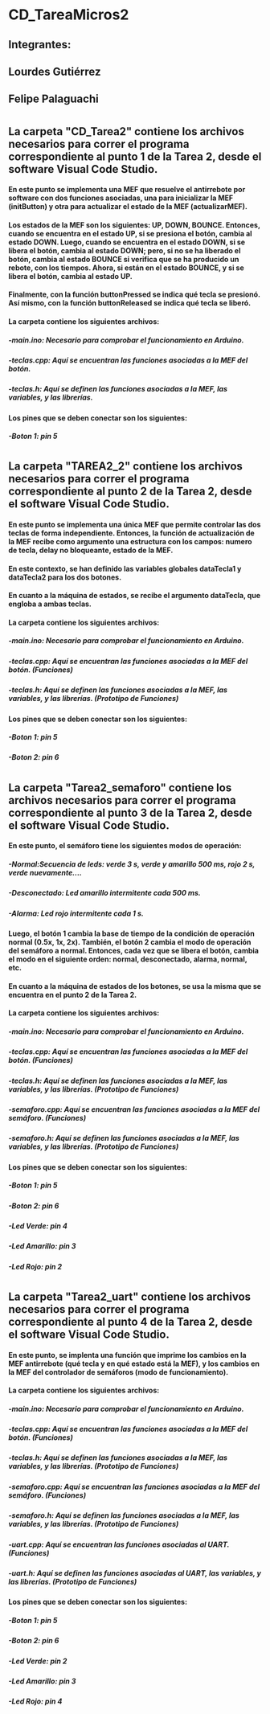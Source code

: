 # CD_TareaMicros2
## Integrantes:
## Lourdes Gutiérrez
## Felipe Palaguachi
###
###
###
###
#
## La carpeta "CD_Tarea2" contiene los archivos necesarios para correr el programa correspondiente al punto 1 de la Tarea 2, desde el software Visual Code Studio. 
#### En este punto se implementa una MEF que resuelve el antirrebote por software con dos funciones asociadas, una para inicializar la MEF (initButton) y otra para actualizar el estado de la MEF (actualizarMEF).
#### Los estados de la MEF son los siguientes: UP, DOWN, BOUNCE. Entonces, cuando se encuentra en el estado UP, si se presiona el botón, cambia al estado DOWN. Luego, cuando se encuentra en el estado DOWN, si se libera el botón, cambia al estado DOWN; pero, si no se ha liberado el botón, cambia al estado BOUNCE si verifica que se ha producido un rebote, con los tiempos. Ahora, si están en el estado BOUNCE, y si se libera el botón, cambia al estado UP.
#### Finalmente, con la función buttonPressed se indica qué tecla se presionó. Así mismo, con la función buttonReleased se indica qué tecla se liberó. 
#### La carpeta contiene los siguientes archivos:
##### -main.ino: Necesario para comprobar el funcionamiento en Arduino.
##### -teclas.cpp: Aquí se encuentran las funciones asociadas a la MEF del botón.
##### -teclas.h: Aquí se definen las funciones asociadas a la MEF, las variables, y las librerías.
#### Los pines que se deben conectar son los siguientes:
##### -Boton 1: pin 5
#
###
###
###
###
#
## La carpeta "TAREA2_2" contiene los archivos necesarios para correr el programa correspondiente al punto 2 de la Tarea 2, desde el software Visual Code Studio.
#### En este punto se implementa una única MEF que permite controlar las dos teclas de forma independiente. Entonces, la función de actualización de la MEF recibe como argumento una estructura con los campos: numero de tecla, delay no bloqueante, estado de la MEF.
#### En este contexto, se han definido las variables globales dataTecla1 y dataTecla2 para los dos botones.
#### En cuanto a la máquina de estados, se recibe el argumento dataTecla, que engloba a ambas teclas.
#### La carpeta contiene los siguientes archivos:
##### -main.ino: Necesario para comprobar el funcionamiento en Arduino.
##### -teclas.cpp: Aquí se encuentran las funciones asociadas a la MEF del botón. (Funciones)
##### -teclas.h: Aquí se definen las funciones asociadas a la MEF, las variables, y las librerías. (Prototipo de Funciones)
#### Los pines que se deben conectar son los siguientes:
##### -Boton 1: pin 5
##### -Boton 2: pin 6
#
###
###
###
###
#
## La carpeta "Tarea2_semaforo" contiene los archivos necesarios para correr el programa correspondiente al punto 3 de la Tarea 2, desde el software Visual Code Studio.
#### En este punto, el semáforo tiene los siguientes modos de operación: 
##### -Normal:Secuencia de leds: verde 3 s, verde y amarillo 500 ms, rojo 2 s, verde nuevamente....
##### -Desconectado: Led amarillo intermitente cada 500 ms.
##### -Alarma: Led rojo intermitente cada 1 s.
#### Luego, el botón 1 cambia la base de tiempo de la condición de operación normal (0.5x, 1x, 2x). También, el botón 2 cambia el modo de operación del semáforo a normal. Entonces, cada vez que se libera el botón, cambia el modo en el siguiente orden: normal, desconectado, alarma, normal, etc.
#### En cuanto a la máquina de estados de los botones, se usa la misma que se encuentra en el punto 2 de la Tarea 2.
#### La carpeta contiene los siguientes archivos:
##### -main.ino: Necesario para comprobar el funcionamiento en Arduino.
##### -teclas.cpp: Aquí se encuentran las funciones asociadas a la MEF del botón. (Funciones)
##### -teclas.h: Aquí se definen las funciones asociadas a la MEF, las variables, y las librerías. (Prototipo de Funciones)
##### -semaforo.cpp: Aquí se encuentran las funciones asociadas a la MEF del semáforo. (Funciones)
##### -semaforo.h: Aquí se definen las funciones asociadas a la MEF, las variables, y las librerías. (Prototipo de Funciones)
#### Los pines que se deben conectar son los siguientes:
##### -Boton 1: pin 5
##### -Boton 2: pin 6
##### -Led Verde: pin 4
##### -Led Amarillo: pin 3
##### -Led Rojo: pin 2
#
###
###
###
###
#
## La carpeta "Tarea2_uart" contiene los archivos necesarios para correr el programa correspondiente al punto 4 de la Tarea 2, desde el software Visual Code Studio.
#### En este punto, se implenta una función que imprime los cambios en la MEF antirrebote (qué tecla y en qué estado está la MEF), y los cambios en la MEF del controlador de semáforos (modo de funcionamiento). 
#### La carpeta contiene los siguientes archivos:
##### -main.ino: Necesario para comprobar el funcionamiento en Arduino.
##### -teclas.cpp: Aquí se encuentran las funciones asociadas a la MEF del botón. (Funciones)
##### -teclas.h: Aquí se definen las funciones asociadas a la MEF, las variables, y las librerías. (Prototipo de Funciones)
##### -semaforo.cpp: Aquí se encuentran las funciones asociadas a la MEF del semáforo. (Funciones)
##### -semaforo.h: Aquí se definen las funciones asociadas a la MEF, las variables, y las librerías. (Prototipo de Funciones)
##### -uart.cpp: Aquí se encuentran las funciones asociadas al UART. (Funciones)
##### -uart.h: Aquí se definen las funciones asociadas al UART, las variables, y las librerías. (Prototipo de Funciones)
#### Los pines que se deben conectar son los siguientes:
##### -Boton 1: pin 5
##### -Boton 2: pin 6
##### -Led Verde: pin 2
##### -Led Amarillo: pin 3
##### -Led Rojo: pin 4
#
